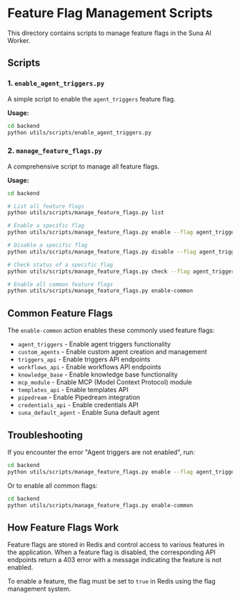 # Feature Flag Management Scripts

This directory contains scripts to manage feature flags in the Suna AI Worker.

## Scripts

### 1. `enable_agent_triggers.py`

A simple script to enable the `agent_triggers` feature flag.

**Usage:**
```bash
cd backend
python utils/scripts/enable_agent_triggers.py
```

### 2. `manage_feature_flags.py`

A comprehensive script to manage all feature flags.

**Usage:**
```bash
cd backend

# List all feature flags
python utils/scripts/manage_feature_flags.py list

# Enable a specific flag
python utils/scripts/manage_feature_flags.py enable --flag agent_triggers --description "Enable agent triggers"

# Disable a specific flag
python utils/scripts/manage_feature_flags.py disable --flag agent_triggers

# Check status of a specific flag
python utils/scripts/manage_feature_flags.py check --flag agent_triggers

# Enable all common feature flags
python utils/scripts/manage_feature_flags.py enable-common
```

## Common Feature Flags

The `enable-common` action enables these commonly used feature flags:

- `agent_triggers` - Enable agent triggers functionality
- `custom_agents` - Enable custom agent creation and management
- `triggers_api` - Enable triggers API endpoints
- `workflows_api` - Enable workflows API endpoints
- `knowledge_base` - Enable knowledge base functionality
- `mcp_module` - Enable MCP (Model Context Protocol) module
- `templates_api` - Enable templates API
- `pipedream` - Enable Pipedream integration
- `credentials_api` - Enable credentials API
- `suna_default_agent` - Enable Suna default agent

## Troubleshooting

If you encounter the error "Agent triggers are not enabled", run:

```bash
cd backend
python utils/scripts/manage_feature_flags.py enable --flag agent_triggers
```

Or to enable all common flags:

```bash
cd backend
python utils/scripts/manage_feature_flags.py enable-common
```

## How Feature Flags Work

Feature flags are stored in Redis and control access to various features in the application. When a feature flag is disabled, the corresponding API endpoints return a 403 error with a message indicating the feature is not enabled.

To enable a feature, the flag must be set to `true` in Redis using the flag management system.
